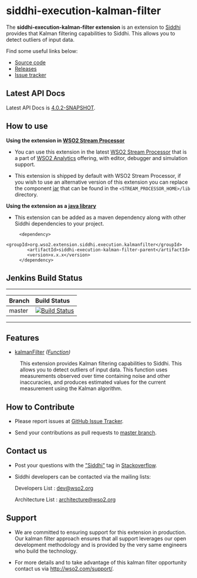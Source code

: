 siddhi-execution-kalman-filter
======================================

The **siddhi-execution-kalman-filter extension** is an extension to <a target="_blank" href="https://wso2.github
.io/siddhi">Siddhi</a> provides that Kalman filtering capabilities to Siddhi. This allows you to detect outliers of 
input data. 
                                                                                                                                     

Find some useful links below:

* <a target="_blank" href="https://github.com/wso2-extensions/siddhi-execution-kalmanfilter">Source code</a>
* <a target="_blank" href="https://github.com/wso2-extensions/siddhi-execution-kalmanfilter/releases">Releases</a>
* <a target="_blank" href="https://github.com/wso2-extensions/siddhi-execution-kalmanfilter/issues">Issue tracker</a>

## Latest API Docs 

Latest API Docs is <a target="_blank" href="https://wso2-extensions.github.io/siddhi-execution-kalman-filter/api/4.0.2-SNAPSHOT">4.0.2-SNAPSHOT</a>.

## How to use 

**Using the extension in <a target="_blank" href="https://github.com/wso2/product-sp">WSO2 Stream Processor</a>**

* You can use this extension in the latest <a target="_blank" href="https://github.com/wso2/product-sp/releases">WSO2 Stream Processor</a> that is a part of <a target="_blank" href="http://wso2.com/analytics?utm_source=gitanalytics&utm_campaign=gitanalytics_Jul17">WSO2 Analytics</a> offering, with editor, debugger and simulation support. 

* This extension is shipped by default with WSO2 Stream Processor, if you wish to use an alternative version of this extension you can replace the component <a target="_blank" href="https://github.com/wso2-extensions/siddhi-execution-kalmanfilter/releases">jar</a> that can be found in the `<STREAM_PROCESSOR_HOME>/lib` directory.

**Using the extension as a <a target="_blank" href="https://wso2.github.io/siddhi/documentation/running-as-a-java-library">java library</a>**

* This extension can be added as a maven dependency along with other Siddhi dependencies to your project.

```
     <dependency>
        <groupId>org.wso2.extension.siddhi.execution.kalmanfilter</groupId>
        <artifactId>siddhi-execution-kalman-filter-parent</artifactId>
        <version>x.x.x</version>
     </dependency>
```

## Jenkins Build Status

---

|  Branch | Build Status |
| :------ |:------------ | 
| master  | [![Build Status](https://wso2.org/jenkins/view/All%20Builds/job/siddhi/job/siddhi-execution-kalmanfilter/badge/icon)](https://wso2.org/jenkins/view/All%20Builds/job/siddhi/job/siddhi-execution-kalmanfilter/) |

---

## Features

* <a target="_blank" href="https://wso2-extensions.github.io/siddhi-execution-kalman-filter/api/4.0.2-SNAPSHOT/#kalmanfilter-function">kalmanFilter</a> *(<a target="_blank" href="https://wso2.github.io/siddhi/documentation/siddhi-4.0/#functions">Function</a>)*<br><div style="padding-left: 1em;"><p> This extension provides Kalman filtering capabilities to Siddhi. This allows you to detect outliers of input data. This function uses measurements observed over time containing noise and other inaccuracies, and produces estimated values for the current measurement using the Kalman algorithm.</p></div>

## How to Contribute
 
  * Please report issues at <a target="_blank" href="https://github.com/wso2-extensions/siddhi-execution-kalmanfilter/issues">GitHub Issue Tracker</a>.
  
  * Send your contributions as pull requests to <a target="_blank" href="https://github.com/wso2-extensions/siddhi-execution-kalmanfilter/tree/master">master branch</a>. 
 
## Contact us 

 * Post your questions with the <a target="_blank" href="http://stackoverflow.com/search?q=siddhi">"Siddhi"</a> tag in <a target="_blank" href="http://stackoverflow.com/search?q=siddhi">Stackoverflow</a>. 
 
 * Siddhi developers can be contacted via the mailing lists:
 
    Developers List   : [dev@wso2.org](mailto:dev@wso2.org)
    
    Architecture List : [architecture@wso2.org](mailto:architecture@wso2.org)
 
## Support 

* We are committed to ensuring support for this extension in production. Our kalman filter approach ensures that all 
support leverages our open development methodology and is provided by the very same engineers who build the technology. 

* For more details and to take advantage of this kalman filter opportunity contact us via <a target="_blank" 
href="http://wso2.com/support?utm_source=gitanalytics&utm_campaign=gitanalytics_Jul17">http://wso2.com/support/</a>. 
